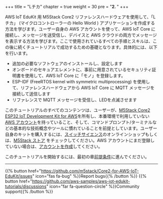 
+++
title = "Lチカ"
chapter = true
weight = 30
pre = "<b>2. </b>"
+++

AWS IoT EduKit 用 M5Stack Core2 リファレンスハードウェアを使用して、「Lチカ」 (マイクロコントローラーの Hello World ) アプリケーションを作成する方法を学びます。ユーザー自身の AWS アカウントを使って、AWS IoT Core に接続し、メッセージを送受信し、デバイスと AWS クラウドの両方でメッセージを表示する方法を学びます。ここで使用されているすべての手順とスキルは、この後に続くチュートリアルで成功するための基礎となります。具体的には、以下を行います。

- 追加の必要なソフトウェアのインストールし、設定します
- オンボードのセキュアエレメントに、事前に用意されているセキュリティ証明書を使用して、AWS IoT Core に「モノ」を登録します。
- ESP-IDF (FreeRTOS kernel with symmetric multiprocessing) を使用して、リファレンスハードウェアから AWS IoT Core に MQTT メッセージを接続して送信します
- リファレンスで MQTT メッセージを受信し、LEDを点滅させます

このチュートリアルのすべてのコンテンツは、ユーザーが、[M5Stack Core2 ESP32 IoT Development Kit for AWS](https://ssci.to/Core2_for_AWS)を所有し、本番環境で利用していない[AWS アカウント](https://console.aws.amazon.com/console/home)を持っていること、そして、コマンドプロンプト/ターミナルなどの基本的な技術概念やツールに慣れていることを前提としています。ユーザー自身のキットを購入するには、[スイッチサイエンス](https://ssci.to/Core2_for_AWS)のオンラインショップもしくは、[M5Stack ストア](https://m5stack.com/products/m5stack-core2-esp32-iot-development-kit-for-aws-iot-edukit) をチェックしてください。AWS アカウントにまだ登録していない場合は、[アカウントを作成](https://portal.aws.amazon.com/billing/signup)してください。

このチュートリアルを開始するには、最初の章[前提条件](/jp/blinky-hello-world/prerequisites.html)に進んでください。

---
{{% button href="https://github.com/m5stack/Core2-for-AWS-IoT-EduKit/issues" icon="fas fa-bug" %}}Report bugs{{% /button %}} {{% button href="https://github.com/aws-samples/aws-iot-edukit-tutorials/discussions" icon="far fa-question-circle" %}}Community support{{% /button %}}